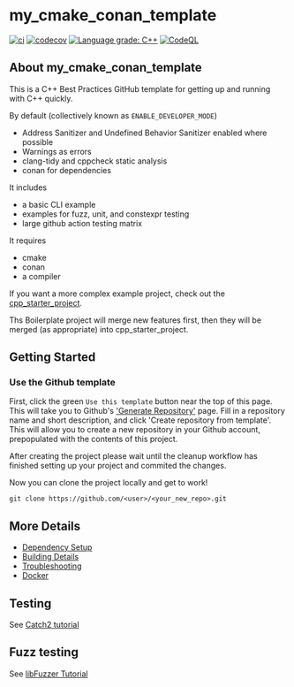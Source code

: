 # my_cmake_conan_template

[![ci](https://github.com/LtdSauce/my_cmake_conan_template/actions/workflows/ci.yml/badge.svg)](https://github.com/LtdSauce/my_cmake_conan_template/actions/workflows/ci.yml)
[![codecov](https://codecov.io/gh/LtdSauce/my_cmake_conan_template/branch/main/graph/badge.svg)](https://codecov.io/gh/LtdSauce/my_cmake_conan_template)
[![Language grade: C++](https://img.shields.io/lgtm/grade/cpp/github/LtdSauce/my_cmake_conan_template)](https://lgtm.com/projects/g/LtdSauce/my_cmake_conan_template/context:cpp)
[![CodeQL](https://github.com/LtdSauce/my_cmake_conan_template/actions/workflows/codeql-analysis.yml/badge.svg)](https://github.com/LtdSauce/my_cmake_conan_template/actions/workflows/codeql-analysis.yml)

## About my_cmake_conan_template

This is a C++ Best Practices GitHub template for getting up and running with C++ quickly.

By default (collectively known as `ENABLE_DEVELOPER_MODE`)

 * Address Sanitizer and Undefined Behavior Sanitizer enabled where possible
 * Warnings as errors
 * clang-tidy and cppcheck static analysis
 * conan for dependencies

It includes

 * a basic CLI example
 * examples for fuzz, unit, and constexpr testing
 * large github action testing matrix

It requires

 * cmake
 * conan
 * a compiler

If you want a more complex example project, check out the [cpp_starter_project](https://github.com/cpp-best-practices/cpp_starter_project).

Ths Boilerplate project will merge new features first, then they will be merged (as appropriate) into cpp_starter_project.

## Getting Started

### Use the Github template
First, click the green `Use this template` button near the top of this page.
This will take you to Github's ['Generate Repository'](https://github.com/LtdSauce/my_cmake_conan_template/generate) page.
Fill in a repository name and short description, and click 'Create repository from template'.
This will allow you to create a new repository in your Github account,
prepopulated with the contents of this project.

After creating the project please wait until the cleanup workflow has finished 
setting up your project and commited the changes.

Now you can clone the project locally and get to work!

    git clone https://github.com/<user>/<your_new_repo>.git

## More Details

 * [Dependency Setup](README_dependencies.md)
 * [Building Details](README_building.md)
 * [Troubleshooting](README_troubleshooting.md)
 * [Docker](README_docker.md)

## Testing

See [Catch2 tutorial](https://github.com/catchorg/Catch2/blob/master/docs/tutorial.md)

## Fuzz testing

See [libFuzzer Tutorial](https://github.com/google/fuzzing/blob/master/tutorial/libFuzzerTutorial.md)


